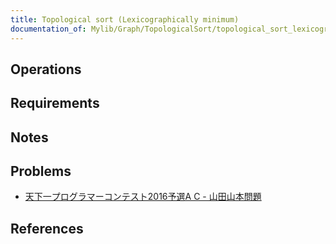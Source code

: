```yaml
---
title: Topological sort (Lexicographically minimum)
documentation_of: Mylib/Graph/TopologicalSort/topological_sort_lexicographical.cpp
---
```


## Operations

## Requirements

## Notes

## Problems

- [天下一プログラマーコンテスト2016予選A C - 山田山本問題](https://atcoder.jp/contests/tenka1-2016-quala/tasks/tenka1_2016_qualA_c)

## References
